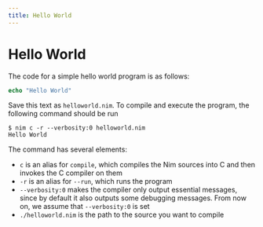 ```yaml
---
title: Hello World
---
```

# Hello World

The code for a simple hello world program is as follows:

``` nim
echo "Hello World"
```

Save this text as `helloworld.nim`. To compile and execute the program, the following command should be run

``` console
$ nim c -r --verbosity:0 helloworld.nim
Hello World
```

The command has several elements:

* `c` is an alias for `compile`, which compiles the Nim sources into C and then invokes the C compiler on them
* `-r` is an alias for `--run`, which runs the program
* `--verbosity:0` makes the compiler only output essential messages, since by default it also outputs some debugging messages. From now on, we assume that `--verbosity:0` is set
* `./helloworld.nim` is the path to the source you want to compile
